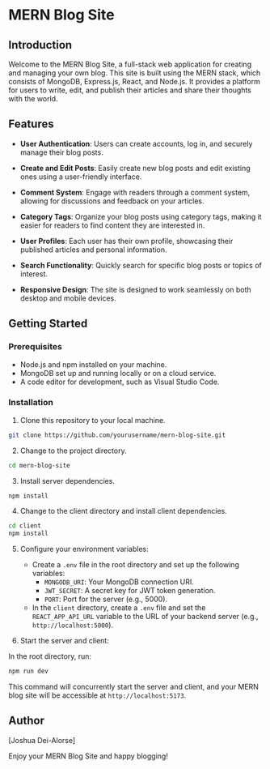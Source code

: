 # MERN Blog Site

## Introduction

Welcome to the MERN Blog Site, a full-stack web application for creating and managing your own blog. This site is built using the MERN stack, which consists of MongoDB, Express.js, React, and Node.js. It provides a platform for users to write, edit, and publish their articles and share their thoughts with the world.

## Features

- **User Authentication**: Users can create accounts, log in, and securely manage their blog posts.

- **Create and Edit Posts**: Easily create new blog posts and edit existing ones using a user-friendly interface.

- **Comment System**: Engage with readers through a comment system, allowing for discussions and feedback on your articles.

- **Category Tags**: Organize your blog posts using category tags, making it easier for readers to find content they are interested in.

- **User Profiles**: Each user has their own profile, showcasing their published articles and personal information.

- **Search Functionality**: Quickly search for specific blog posts or topics of interest.

- **Responsive Design**: The site is designed to work seamlessly on both desktop and mobile devices.

## Getting Started

### Prerequisites

- Node.js and npm installed on your machine.
- MongoDB set up and running locally or on a cloud service.
- A code editor for development, such as Visual Studio Code.

### Installation

1. Clone this repository to your local machine.

```bash
git clone https://github.com/yourusername/mern-blog-site.git
```

2. Change to the project directory.

```bash
cd mern-blog-site
```

3. Install server dependencies.

```bash
npm install
```

4. Change to the client directory and install client dependencies.

```bash
cd client
npm install
```

5. Configure your environment variables:
   - Create a `.env` file in the root directory and set up the following variables:
     - `MONGODB_URI`: Your MongoDB connection URI.
     - `JWT_SECRET`: A secret key for JWT token generation.
     - `PORT`: Port for the server (e.g., 5000).
   - In the `client` directory, create a `.env` file and set the `REACT_APP_API_URL` variable to the URL of your backend server (e.g., `http://localhost:5000`).

6. Start the server and client:

In the root directory, run:

```bash
npm run dev
```

This command will concurrently start the server and client, and your MERN blog site will be accessible at `http://localhost:5173`.


## Author

[Joshua Dei-Alorse]


Enjoy your MERN Blog Site and happy blogging!